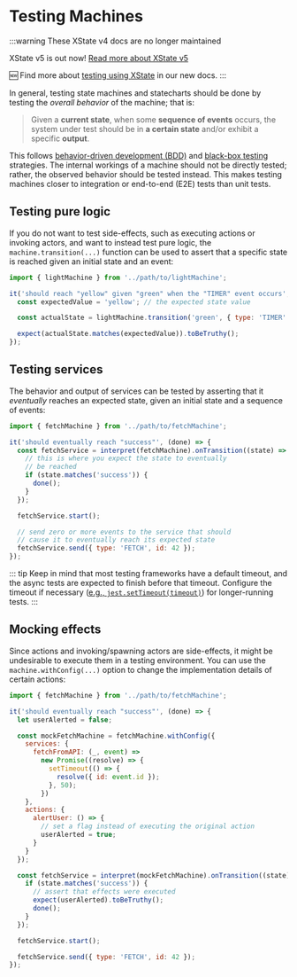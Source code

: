 # Testing Machines

:::warning These XState v4 docs are no longer maintained

XState v5 is out now! [Read more about XState v5](https://stately.ai/blog/2023-12-01-xstate-v5)

🆕 Find more about [testing using XState](https://stately.ai/docs/testing) in our new docs.
:::

In general, testing state machines and statecharts should be done by testing the _overall behavior_ of the machine; that is:

> Given a **current state**, when some **sequence of events** occurs, the system under test should be in **a certain state** and/or exhibit a specific **output**.

This follows [behavior-driven development (BDD)](https://en.wikipedia.org/wiki/Behavior-driven_development) and [black-box testing](https://en.wikipedia.org/wiki/Black-box_testing) strategies. The internal workings of a machine should not be directly tested; rather, the observed behavior should be tested instead. This makes testing machines closer to integration or end-to-end (E2E) tests than unit tests.

## Testing pure logic

If you do not want to test side-effects, such as executing actions or invoking actors, and want to instead test pure logic, the `machine.transition(...)` function can be used to assert that a specific state is reached given an initial state and an event:

```js
import { lightMachine } from '../path/to/lightMachine';

it('should reach "yellow" given "green" when the "TIMER" event occurs', () => {
  const expectedValue = 'yellow'; // the expected state value

  const actualState = lightMachine.transition('green', { type: 'TIMER' });

  expect(actualState.matches(expectedValue)).toBeTruthy();
});
```

## Testing services

The behavior and output of services can be tested by asserting that it _eventually_ reaches an expected state, given an initial state and a sequence of events:

```js
import { fetchMachine } from '../path/to/fetchMachine';

it('should eventually reach "success"', (done) => {
  const fetchService = interpret(fetchMachine).onTransition((state) => {
    // this is where you expect the state to eventually
    // be reached
    if (state.matches('success')) {
      done();
    }
  });

  fetchService.start();

  // send zero or more events to the service that should
  // cause it to eventually reach its expected state
  fetchService.send({ type: 'FETCH', id: 42 });
});
```

::: tip
Keep in mind that most testing frameworks have a default timeout, and the async tests are expected to finish before that timeout. Configure the timeout if necessary ([e.g., `jest.setTimeout(timeout)`](https://jestjs.io/docs/en/jest-object#jestsettimeouttimeout)) for longer-running tests.
:::

## Mocking effects

Since actions and invoking/spawning actors are side-effects, it might be undesirable to execute them in a testing environment. You can use the `machine.withConfig(...)` option to change the implementation details of certain actions:

```js
import { fetchMachine } from '../path/to/fetchMachine';

it('should eventually reach "success"', (done) => {
  let userAlerted = false;

  const mockFetchMachine = fetchMachine.withConfig({
    services: {
      fetchFromAPI: (_, event) =>
        new Promise((resolve) => {
          setTimeout(() => {
            resolve({ id: event.id });
          }, 50);
        })
    },
    actions: {
      alertUser: () => {
        // set a flag instead of executing the original action
        userAlerted = true;
      }
    }
  });

  const fetchService = interpret(mockFetchMachine).onTransition((state) => {
    if (state.matches('success')) {
      // assert that effects were executed
      expect(userAlerted).toBeTruthy();
      done();
    }
  });

  fetchService.start();

  fetchService.send({ type: 'FETCH', id: 42 });
});
```
